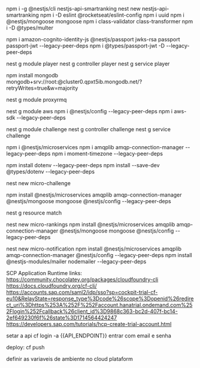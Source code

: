 npm i -g @nestjs/cli
nestjs-api-smartranking
nest new nestjs-api-smartranking
npm i -D eslint @rocketseat/eslint-config
npm i uuid
npm i @nestjs/mongoose mongoose
npm i class-validator class-transformer
npm i -D @types/multer

  npm i amazon-cognito-identity-js @nestjs/passport jwks-rsa passport passport-jwt --legacy-peer-deps
  npm i @types/passport-jwt -D --legacy-peer-deps
    

nest g module player
nest g controller player
nest g service player

npm install mongodb
mongodb+srv://root:<password>@cluster0.qpxt5ib.mongodb.net/?retryWrites=true&w=majority

nest g module proxyrmq

nest g module aws
npm i @nestjs/config  --legacy-peer-deps
npm i aws-sdk  --legacy-peer-deps

nest g module challenge
nest g controller challenge
nest g service challenge

npm i @nestjs/microservices
npm i amqplib amqp-connection-manager --legacy-peer-deps
npm i moment-timezone --legacy-peer-deps

npm install dotenv --legacy-peer-deps
npm install --save-dev @types/dotenv --legacy-peer-deps


nest new micro-challenge

npm install @nestjs/microservices amqplib amqp-connection-manager @nestjs/mongoose mongoose @nestjs/config  --legacy-peer-deps


nest g resource match



nest new micro-rankings
npm install @nestjs/microservices amqplib amqp-connection-manager @nestjs/mongoose mongoose @nestjs/config  --legacy-peer-deps


nest new micro-notification
npm install @nestjs/microservices amqplib amqp-connection-manager @nestjs/config --legacy-peer-deps
npm install @nestjs-modules/mailer nodemailer --legacy-peer-deps

SCP Application Runtime links:
  https://community.chocolatey.org/packages/cloudfoundry-cli
  https://docs.cloudfoundry.org/cf-cli/
  https://accounts.sap.com/saml2/idp/sso?sp=cockpit-trial-cf-eu10&RelayState=response_type%3Dcode%26scope%3Dopenid%26redirect_uri%3Dhttps%253A%252F%252Faccount.hanatrial.ondemand.com%252Flogin%252Fcallback%26client_id%3D9868c363-bc2d-407f-bc14-2ef649230f6f%26state%3D1714564424247
  https://developers.sap.com/tutorials/hcp-create-trial-account.html


setar a api
  cf login -a {{API_ENDPOINT}}
entrar com email e senha

deploy:
  cf push

definir as variaveis de ambiente no cloud plataform